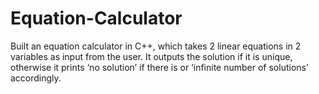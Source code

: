# Equation-Calculator

Built an equation calculator in C++, which takes 2 linear equations in 2 variables as input from the
user.
It outputs the solution if it is unique, otherwise it prints ‘no solution’ if there is or ‘infinite number of 
solutions’ accordingly.
